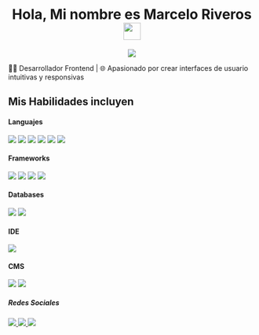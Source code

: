 <h1 align="center">Hola, Mi nombre es Marcelo Riveros<img src="https://media.giphy.com/media/hvRJCLFzcasrR4ia7z/giphy.gif" width="35"></h1>
<p align="center">
  <a href="https://github.com/DenverCoder1/readme-typing-svg"><img src="https://readme-typing-svg.herokuapp.com?font=Time+New+Roman&color=%23C8BE25&size=25&center=true&vCenter=true&width=600&height=100&lines=Bienvenido+a+mi+Github;Ingeniero+en+Informática;Desarrollador+FrontEnd;"></a>
</p>

👨‍💻 Desarrollador Frontend | 🌐 Apasionado por crear interfaces de usuario intuitivas y responsivas

## Mis Habilidades incluyen

<h4> Languajes </h4>
<span> 
  <img src="https://img.shields.io/badge/HTML5-E34F26?style=for-the-badge&logo=html5&logoColor=white">
  <img src="https://img.shields.io/badge/CSS3-1572B6?style=for-the-badge&logo=css3&logoColor=white">
  <img src="https://img.shields.io/badge/JavaScript-F7DF1E?style=for-the-badge&logo=javascript&logoColor=black">
  <img src="https://img.shields.io/badge/python-3670A0?style=for-the-badge&logo=python&logoColor=ffdd54">
  <img src="https://img.shields.io/badge/python-3670A0?style=for-the-badge&logo=python&logoColor=ffdd54">
  <img src="https://img.shields.io/badge/typescript-%23007ACC.svg?style=for-the-badge&logo=typescript&logoColor=white">
  
</span>

<h4> Frameworks </h4>
<span>
  <img src="https://img.shields.io/badge/.NET-5C2D91?style=for-the-badge&logo=.net&logoColor=white">
  <img src="https://img.shields.io/badge/angular-%23DD0031.svg?style=for-the-badge&logo=angular&logoColor=white">
  <img src="https://img.shields.io/badge/vuejs-%2335495e.svg?style=for-the-badge&logo=vuedotjs&logoColor=%234FC08D">
  <img src="https://img.shields.io/badge/react-%2320232a.svg?style=for-the-badge&logo=react&logoColor=%2361DAFB">
</span>

<h4> Databases </h4>
<span>
  <img src="https://img.shields.io/badge/MySQL-00000F?style=for-the-badge&logo=mysql&logoColor=white">
  <img src="https://img.shields.io/badge/MariaDB-003545?style=for-the-badge&logo=mariadb&logoColor=white">
</span>

<h4> IDE </h4>
<span>
<img src="https://img.shields.io/badge/Visual_Studio_Code-0078D4?style=for-the-badge&logo=visual%20studio%20code&logoColor=white">


<h4> CMS </h4>
<span>
  <img src="https://img.shields.io/badge/joomla-%235091CD.svg?style=for-the-badge&logo=joomla&logoColor=white">
  <img src="https://img.shields.io/badge/WordPress-%23117AC9.svg?style=for-the-badge&logo=WordPress&logoColor=white">

<h5> Redes Sociales </h4>
<span>
  <a href="https://www.instagram.com/zivistanm/?hl=es">
    <img src="https://img.shields.io/badge/Instagram-%23E4405F.svg?style=for-the-badge&logo=Instagram&logoColor=white">
  <a href="https://www.twitch.tv/zivistan22">
    <img src="https://img.shields.io/badge/Twitch-%239146FF.svg?style=for-the-badge&logo=Twitch&logoColor=white">
  <a href="https://www.youtube.com/@zivistan2001">
    <img src="https://img.shields.io/badge/YouTube-%23FF0000.svg?style=for-the-badge&logo=YouTube&logoColor=white">
</span>
